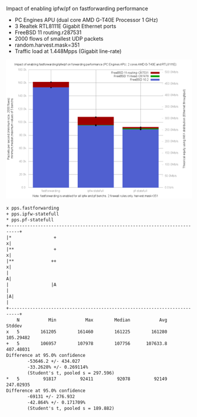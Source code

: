 Impact of enabling ipfw/pf on fastforwarding performance
  - PC Engines APU (dual core AMD G-T40E Processor 1 GHz)
  - 3 Realtek RTL8111E Gigabit Ethernet ports
  - FreeBSD 11 routing.r287531
  - 2000 flows of smallest UDP packets
  - random.harvest.mask=351
  - Traffic load at 1.448Mpps (Gigabit line-rate)

![Impact of enabling ipfw/pf on fastforwarding performance on FreeBSD 11 routing.r287531](graph.png)


```
x pps.fastforwarding
+ pps.ipfw-statefull
* pps.pf-statefull
+--------------------------------------------------------------------------+
|*                +                                                       x|
|**               +                                                       x|
|**              ++                                                       x|
|                                                                         A|
|                |A                                                        |
|A|                                                                        |
+--------------------------------------------------------------------------+
    N           Min           Max        Median           Avg        Stddev
x   5        161205        161460        161225        161280     105.29482
+   5        106957        107978        107756      107633.8     407.48031
Difference at 95.0% confidence
        -53646.2 +/- 434.027
        -33.2628% +/- 0.269114%
        (Student's t, pooled s = 297.596)
*   5         91817         92411         92078         92149     247.02935
Difference at 95.0% confidence
        -69131 +/- 276.932
        -42.864% +/- 0.171709%
        (Student's t, pooled s = 189.882)

```
